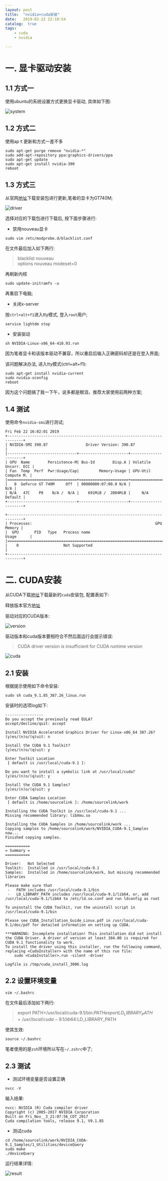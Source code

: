 ```yaml
---
layout: post
title:  "nvidia+cuda安装"
date:   2019-02-22 22:10:54
catalog:  true
tags:
    - cuda
    - nvidia

---
```



# 一. 显卡驱动安装

## 1.1 方式一

使用ubuntu的系统设置方式更换显卡驱动, 具体如下图:  

![system](/imagse/ASR/nvidiaCudaInstall/system_install_nvaidia_driver.png)



## 1.2 方式二

使用apｔ更新和方式一差不多

```
sudo apt-get purge remove "nvidia-*"
sudo add-apt-repository ppa:graphics-drivers/ppa
sudo apt-get update
sudo apt-get install nvidia-390
reboot 
```

## 1.3 方式三

从官网[地址](https://www.geforce.com/drivers)下载安装包进行更新,笔者的显卡为GT740M;

![driver](/imagse/ASR/nvidiaCudaInstall/fix_install.png)

选择对应的下载包进行下载后, 按下面步骤进行:  

- 禁用nouveau显卡

```
sudo vim /etc/modprobe.d/blacklist.conf
```

在文件最后加入如下两行:  

> blacklist nouveau  
options nouveau modeset=0

再刷新内核

```
sudo update-initramfs -u
```

再重启下电脑; 

- 关闭x-server

按`ctrl+alt+f1`进入tty模式, 登入`root`用户;  

```
service lightdm stop
```

- 安装驱动

```
sh NVIDIA-Linux-x86_64-410.93.run
```

因为笔者显卡和该版本驱动不兼容，所以重启后输入正确密码却还是在登入界面; 

该问题解决办法, 进入tty模式(ctrl+alt+f1):  

```
sudo apt-get install nvidia-current
sudo nvidia-xconfig
reboot
```

因为这个问题搞了我一下午，说多都是眼泪，推荐大家使用前两种方案; 

## 1.4 测试

使用命令`nvidia-smi`进行测试;  

```
Fri Feb 22 16:02:01 2019       
+-----------------------------------------------------------------------------+
| NVIDIA-SMI 390.87                 Driver Version: 390.87                    |
|-------------------------------+----------------------+----------------------+
| GPU  Name        Persistence-M| Bus-Id        Disp.A | Volatile Uncorr. ECC |
| Fan  Temp  Perf  Pwr:Usage/Cap|         Memory-Usage | GPU-Util  Compute M. |
|===============================+======================+======================|
|   0  GeForce GT 740M     Off  | 00000000:07:00.0 N/A |                  N/A |
| N/A   47C    P0    N/A /  N/A |    691MiB /  2004MiB |     N/A      Default |
+-------------------------------+----------------------+----------------------+
                                                                               
+-----------------------------------------------------------------------------+
| Processes:                                                       GPU Memory |
|  GPU       PID   Type   Process name                             Usage      |
|=============================================================================|
|    0                    Not Supported                                       |
+-----------------------------------------------------------------------------+
```


# 二. CUDA安装


从CUDA下载[地址](https://developer.nvidia.com/cuda-toolkit)下载最新的`cuda`安装包, 配置表如下: 

释放版本官方[地址](https://developer.nvidia.com/cuda-toolkit-archive)

驱动对应的CUDA版本:  

![version](/imagse/ASR/nvidiaCudaInstall/cuda_about_dirver_version.png)

驱动版本和cuda版本要相符合不然后面运行会提示错误:  

> CUDA driver version is insufficient for CUDA runtime version

![cuda](/imagse/ASR/nvidiaCudaInstall/cuda_info.png)

## 2.1 安装

根据提示使用如下命令安装:  

```
sudo sh cuda_9.1.85_387.26_linux.run
```

安装时的选项log如下:  

```
-----------------
Do you accept the previously read EULA?
accept/decline/quit: accept

Install NVIDIA Accelerated Graphics Driver for Linux-x86_64 387.26?
(y)es/(n)o/(q)uit: n

Install the CUDA 9.1 Toolkit?
(y)es/(n)o/(q)uit: y

Enter Toolkit Location
 [ default is /usr/local/cuda-9.1 ]: 

Do you want to install a symbolic link at /usr/local/cuda?
(y)es/(n)o/(q)uit: y

Install the CUDA 9.1 Samples?
(y)es/(n)o/(q)uit: y

Enter CUDA Samples Location
 [ default is /home/sourcelink ]: /home/sourcelink/work

Installing the CUDA Toolkit in /usr/local/cuda-9.1 ...
Missing recommended library: libXmu.so

Installing the CUDA Samples in /home/sourcelink/work ...
Copying samples to /home/sourcelink/work/NVIDIA_CUDA-9.1_Samples now...
Finished copying samples.

===========
= Summary =
===========

Driver:   Not Selected
Toolkit:  Installed in /usr/local/cuda-9.1
Samples:  Installed in /home/sourcelink/work, but missing recommended libraries

Please make sure that
 -   PATH includes /usr/local/cuda-9.1/bin
 -   LD_LIBRARY_PATH includes /usr/local/cuda-9.1/lib64, or, add /usr/local/cuda-9.1/lib64 to /etc/ld.so.conf and run ldconfig as root

To uninstall the CUDA Toolkit, run the uninstall script in /usr/local/cuda-9.1/bin

Please see CUDA_Installation_Guide_Linux.pdf in /usr/local/cuda-9.1/doc/pdf for detailed information on setting up CUDA.

***WARNING: Incomplete installation! This installation did not install the CUDA Driver. A driver of version at least 384.00 is required for CUDA 9.1 functionality to work.
To install the driver using this installer, run the following command, replacing <CudaInstaller> with the name of this run file:
    sudo <CudaInstaller>.run -silent -driver

Logfile is /tmp/cuda_install_3006.log
```

## 2.2 设置环境变量


```
vim ~/.bashrc
```

在文件最后添加如下两行:  

> export PATH=/usr/local/cuda-9.1/bin:$PATH  
export LD_LIBRARY_PATH=/usr/local/cuda-9.1/lib64:$LD_LIBRARY_PATH

使其生效:  

```
source ~/.bashrc
```

笔者使用的是`zsh`环境所以写在`~/.zshrc`中了;


## 2.3 测试

- 测试环境变量是否设置正确
```
nvcc -V
```

输入结果:  

```
nvcc: NVIDIA (R) Cuda compiler driver
Copyright (c) 2005-2017 NVIDIA Corporation
Built on Fri_Nov__3_21:07:56_CDT_2017
Cuda compilation tools, release 9.1, V9.1.85
```

- 测试cuda

```
cd /home/sourcelink/work/NVIDIA_CUDA-9.1_Samples/1_Utilities/deviceQuery
sudo make
./deviceQuery
```

运行结果详情:  

![result](/imagse/ASR/nvidiaCudaInstall/cuda_test.png)

















